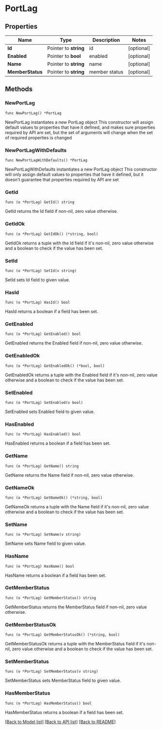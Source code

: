 # PortLag

## Properties

Name | Type | Description | Notes
------------ | ------------- | ------------- | -------------
**Id** | Pointer to **string** | id | [optional] 
**Enabled** | Pointer to **bool** | enabled | [optional] 
**Name** | Pointer to **string** | name | [optional] 
**MemberStatus** | Pointer to **string** | member status | [optional] 

## Methods

### NewPortLag

`func NewPortLag() *PortLag`

NewPortLag instantiates a new PortLag object
This constructor will assign default values to properties that have it defined,
and makes sure properties required by API are set, but the set of arguments
will change when the set of required properties is changed

### NewPortLagWithDefaults

`func NewPortLagWithDefaults() *PortLag`

NewPortLagWithDefaults instantiates a new PortLag object
This constructor will only assign default values to properties that have it defined,
but it doesn't guarantee that properties required by API are set

### GetId

`func (o *PortLag) GetId() string`

GetId returns the Id field if non-nil, zero value otherwise.

### GetIdOk

`func (o *PortLag) GetIdOk() (*string, bool)`

GetIdOk returns a tuple with the Id field if it's non-nil, zero value otherwise
and a boolean to check if the value has been set.

### SetId

`func (o *PortLag) SetId(v string)`

SetId sets Id field to given value.

### HasId

`func (o *PortLag) HasId() bool`

HasId returns a boolean if a field has been set.

### GetEnabled

`func (o *PortLag) GetEnabled() bool`

GetEnabled returns the Enabled field if non-nil, zero value otherwise.

### GetEnabledOk

`func (o *PortLag) GetEnabledOk() (*bool, bool)`

GetEnabledOk returns a tuple with the Enabled field if it's non-nil, zero value otherwise
and a boolean to check if the value has been set.

### SetEnabled

`func (o *PortLag) SetEnabled(v bool)`

SetEnabled sets Enabled field to given value.

### HasEnabled

`func (o *PortLag) HasEnabled() bool`

HasEnabled returns a boolean if a field has been set.

### GetName

`func (o *PortLag) GetName() string`

GetName returns the Name field if non-nil, zero value otherwise.

### GetNameOk

`func (o *PortLag) GetNameOk() (*string, bool)`

GetNameOk returns a tuple with the Name field if it's non-nil, zero value otherwise
and a boolean to check if the value has been set.

### SetName

`func (o *PortLag) SetName(v string)`

SetName sets Name field to given value.

### HasName

`func (o *PortLag) HasName() bool`

HasName returns a boolean if a field has been set.

### GetMemberStatus

`func (o *PortLag) GetMemberStatus() string`

GetMemberStatus returns the MemberStatus field if non-nil, zero value otherwise.

### GetMemberStatusOk

`func (o *PortLag) GetMemberStatusOk() (*string, bool)`

GetMemberStatusOk returns a tuple with the MemberStatus field if it's non-nil, zero value otherwise
and a boolean to check if the value has been set.

### SetMemberStatus

`func (o *PortLag) SetMemberStatus(v string)`

SetMemberStatus sets MemberStatus field to given value.

### HasMemberStatus

`func (o *PortLag) HasMemberStatus() bool`

HasMemberStatus returns a boolean if a field has been set.


[[Back to Model list]](../README.md#documentation-for-models) [[Back to API list]](../README.md#documentation-for-api-endpoints) [[Back to README]](../README.md)


